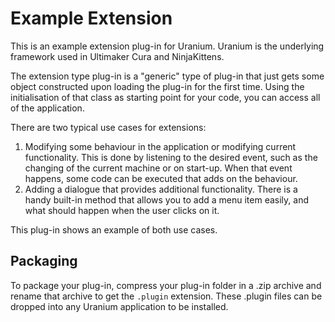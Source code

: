 Example Extension
=================

This is an example extension plug-in for Uranium. Uranium is the underlying framework used in Ultimaker Cura and NinjaKittens.

The extension type plug-in is a "generic" type of plug-in that just gets some object constructed upon loading the plug-in for the first time. Using the initialisation of that class as starting point for your code, you can access all of the application.

There are two typical use cases for extensions:
1. Modifying some behaviour in the application or modifying current functionality. This is done by listening to the desired event, such as the changing of the current machine or on start-up. When that event happens, some code can be executed that adds on the behaviour.
2. Adding a dialogue that provides additional functionality. There is a handy built-in method that allows you to add a menu item easily, and what should happen when the user clicks on it.

This plug-in shows an example of both use cases.

Packaging
---------

To package your plug-in, compress your plug-in folder in a .zip archive and rename that archive to get the `.plugin` extension. These .plugin files can be dropped into any Uranium application to be installed.
